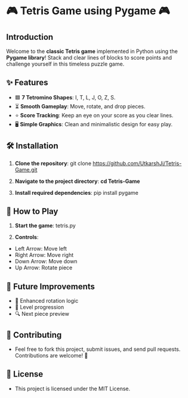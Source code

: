 # 🎮 **Tetris Game using Pygame** 🎮

## **Introduction**
Welcome to the **classic Tetris game** implemented in Python using the **Pygame library**! Stack and clear lines of blocks to score points and challenge yourself in this timeless puzzle game.

## ✨ **Features**
- 🟦 **7 Tetromino Shapes**: I, T, L, J, O, Z, S.
- ⏳ **Smooth Gameplay**: Move, rotate, and drop pieces.
- ⭐ **Score Tracking**: Keep an eye on your score as you clear lines.
- 🖥️ **Simple Graphics**: Clean and minimalistic design for easy play.

## 🛠️ **Installation**
1. **Clone the repository**:
   git clone https://github.com/UtkarshJi/Tetris-Game.git
   
2. **Navigate to the project directory**:
   **cd Tetris-Game**

3. **Install required dependencies**:
   pip install pygame

## 🎯 **How to Play**
1. **Start the game**:
   tetris.py

2. **Controls**:
- Left Arrow: Move left
- Right Arrow: Move right
- Down Arrow: Move down
- Up Arrow: Rotate piece

## 🚀 **Future Improvements**
- 🔄 Enhanced rotation logic
- 🌟 Level progression
- 🔍 Next piece preview

## 🤝 **Contributing**
- Feel free to fork this project, submit issues, and send pull requests. Contributions are welcome! 🎉

## 📜 **License**
- This project is licensed under the MIT License.

